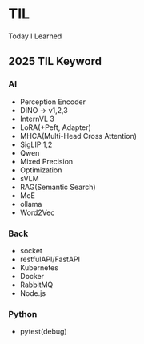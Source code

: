 # TIL
Today I Learned


## 2025 TIL Keyword

### AI
- Perception Encoder
- DINO -> v1,2,3
- InternVL 3
- LoRA(+Peft, Adapter)
- MHCA(Multi-Head Cross Attention)
- SigLIP 1,2
- Qwen
- Mixed Precision
- Optimization
- sVLM
- RAG(Semantic Search)
- MoE
- ollama
- Word2Vec

### Back
- socket
- restfulAPI/FastAPI
- Kubernetes
- Docker
- RabbitMQ
- Node.js

### Python
- pytest(debug)
